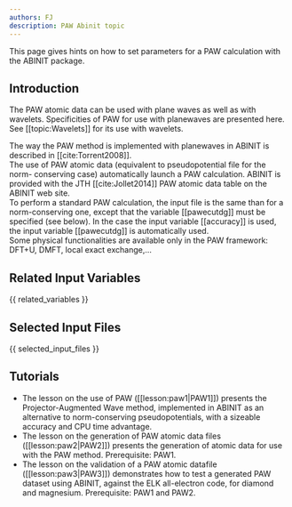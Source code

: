 ```yaml
---
authors: FJ
description: PAW Abinit topic
---
```

<!--
This file is automatically generated by mksite.py. All changes will be lost.
Change the input yaml files or the python code
-->

This page gives hints on how to set parameters for a PAW calculation with the ABINIT package.

## Introduction

The PAW atomic data can be used with plane waves as well as with wavelets.
Specificities of PAW for use with planewaves are presented here. See
[[topic:Wavelets]] for its use with wavelets.

The way the PAW method is implemented with planewaves in ABINIT is described
in [[cite:Torrent2008]].  
The use of PAW atomic data (equivalent to pseudopotential file for the norm-
conserving case) automatically launch a PAW calculation. ABINIT is provided
with the JTH [[cite:Jollet2014]] PAW atomic data table on the ABINIT web site.  
To perform a standard PAW calculation, the input file is the same than for a
norm-conserving one, except that the variable [[pawecutdg]] must be specified
(see below). In the case the input variable [[accuracy]] is used, the input
variable [[pawecutdg]] is automatically used.  
Some physical functionalities are available only in the PAW framework: DFT+U,
DMFT, local exact exchange,...



## Related Input Variables

{{ related_variables }}

## Selected Input Files

{{ selected_input_files }}

## Tutorials

* The lesson on the use of PAW ([[lesson:paw1|PAW1]]) presents the Projector-Augmented Wave method, implemented in ABINIT as an alternative to norm-conserving pseudopotentials, with a sizeable accuracy and CPU time advantage.
* The lesson on the generation of PAW atomic data files ([[lesson:paw2|PAW2]]) presents the generation of atomic data for use with the PAW method. Prerequisite: PAW1.
* The lesson on the validation of a PAW atomic datafile ([[lesson:paw3|PAW3]]) demonstrates how to test a generated PAW dataset using ABINIT, against the ELK all-electron code, for diamond and magnesium. Prerequisite: PAW1 and PAW2.

